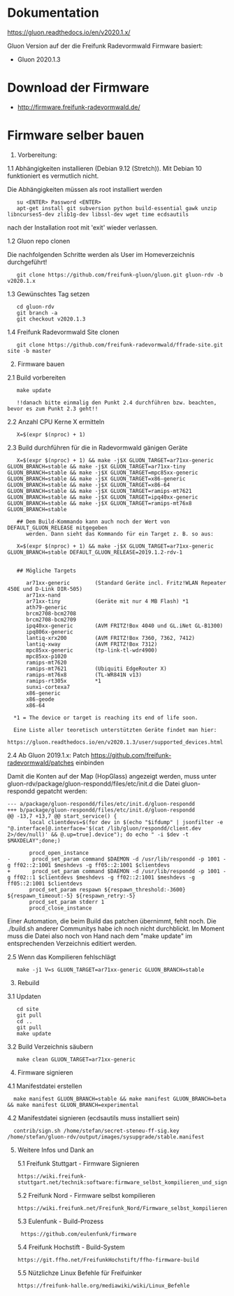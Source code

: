 # Dokumentation

https://gluon.readthedocs.io/en/v2020.1.x/

Gluon Version auf der die Freifunk Radevormwald Firmware basiert:

* Gluon 2020.1.3

# Download der Firmware

* http://firmware.freifunk-radevormwald.de/

# Firmware selber bauen

1. Vorbereitung:

  1.1 Abhängigkeiten installieren (Debian 9.12 (Stretch)). Mit Debian 10 funktioniert es vermutlich nicht.
  
  Die Abhängigkeiten müssen als root installiert werden
  
       su <ENTER> Password <ENTER>
       apt-get install git subversion python build-essential gawk unzip libncurses5-dev zlib1g-dev libssl-dev wget time ecdsautils
       
  nach der Installation root mit 'exit' wieder verlassen.
      
  1.2 Gluon repo clonen
  
  Die nachfolgenden Schritte werden als User im Homeverzeichnis durchgeführt!

       git clone https://github.com/freifunk-gluon/gluon.git gluon-rdv -b v2020.1.x
       
       
  1.3 Gewünschtes Tag setzen
       
       cd gluon-rdv
       git branch -a 
       git checkout v2020.1.3
       
  1.4 Freifunk Radevormwald Site clonen

       git clone https://github.com/freifunk-radevormwald/ffrade-site.git site -b master

2. Firmware bauen

  2.1 Build vorbereiten

       make update
       
       !!danach bitte einmalig den Punkt 2.4 durchführen bzw. beachten, bevor es zum Punkt 2.3 geht!!

  
  2.2 Anzahl CPU Kerne X ermitteln
  
       X=$(expr $(nproc) + 1)
    
  2.3 Build durchführen für die in Radevormwald gänigen Geräte
  
       X=$(expr $(nproc) + 1) && make -j$X GLUON_TARGET=ar71xx-generic GLUON_BRANCH=stable && make -j$X GLUON_TARGET=ar71xx-tiny GLUON_BRANCH=stable && make -j$X GLUON_TARGET=mpc85xx-generic GLUON_BRANCH=stable && make -j$X GLUON_TARGET=x86-generic GLUON_BRANCH=stable && make -j$X GLUON_TARGET=x86-64 GLUON_BRANCH=stable && make -j$X GLUON_TARGET=ramips-mt7621 GLUON_BRANCH=stable && make -j$X GLUON_TARGET=ipq40xx-generic GLUON_BRANCH=stable && make -j$X GLUON_TARGET=ramips-mt76x8 GLUON_BRANCH=stable
      
       ## Dem Build-Kommando kann auch noch der Wert von DEFAULT_GLUON_RELEASE mitgegeben
          werden. Dann sieht das Kommando für ein Target z. B. so aus:
       
       X=$(expr $(nproc) + 1) && make -j$X GLUON_TARGET=ar71xx-generic GLUON_BRANCH=stable DEFAULT_GLUON_RELEASE=2019.1.2-rdv-1
       
            
       ## Mögliche Targets

          ar71xx-generic        (Standard Geräte incl. Fritz!WLAN Repeater 450E und D-Link DIR-505)
          ar71xx-nand
          ar71xx-tiny           (Geräte mit nur 4 MB Flash) *1
          ath79-generic
          brcm2708-bcm2708
          brcm2708-bcm2709
          ipq40xx-generic       (AVM FRITZ!Box 4040 und GL.iNet GL-B1300)
          ipq806x-generic
          lantiq-xrx200         (AVM FRITZ!Box 7360, 7362, 7412)
          lantiq-xway           (AVM FRITZ!Box 7312)
          mpc85xx-generic       (tp-link-tl-wdr4900)
          mpc85xx-p1020
          ramips-mt7620
          ramips-mt7621         (Ubiquiti EdgeRouter X)
          ramips-mt76x8         (TL-WR841N v13)
          ramips-rt305x         *1
          sunxi-cortexa7
          x86-generic
          x86-geode
          x86-64
	  
	  *1 = The device or target is reaching its end of life soon.
	  
	  Eine Liste aller teoretisch unterstützten Geräte findet man hier:
	  https://gluon.readthedocs.io/en/v2020.1.3/user/supported_devices.html
	  
		
	       
  2.4 Ab Gluon 2019.1.x: Patch https://github.com/freifunk-radevormwald/patches einbinden
  
  Damit die Konten auf der Map (HopGlass) angezeigt werden, muss unter 
  gluon-rdv/package/gluon-respondd/files/etc/init.d die Datei gluon-respondd gepatcht werden:
  
 ```
--- a/package/gluon-respondd/files/etc/init.d/gluon-respondd
+++ b/package/gluon-respondd/files/etc/init.d/gluon-respondd
@@ -13,7 +13,7 @@ start_service() {
        local clientdevs=$(for dev in $(echo "$ifdump" | jsonfilter -e "@.interface[@.interface='$(cat /lib/gluon/respondd/client.dev 2>/dev/null)' && @.up=true].device"); do echo " -i $dev -t $MAXDELAY";done;)

        procd_open_instance
-       procd_set_param command $DAEMON -d /usr/lib/respondd -p 1001 -g ff02::2:1001 $meshdevs -g ff05::2:1001 $clientdevs
+       procd_set_param command $DAEMON -d /usr/lib/respondd -p 1001 -g ff02::1 $clientdevs $meshdevs -g ff02::2:1001 $meshdevs -g ff05::2:1001 $clientdevs
        procd_set_param respawn ${respawn_threshold:-3600} ${respawn_timeout:-5} ${respawn_retry:-5}
        procd_set_param stderr 1
        procd_close_instance
```
  
  Einer Automation, die beim Build das patchen übernimmt, fehlt noch. Die ./build.sh anderer 
  Communitys habe ich noch nicht durchblickt. Im Moment muss die Datei also noch von Hand nach
  dem "make update" im entsprechenden Verzeichnis editiert werden.
    
  2.5 Wenn das Kompilieren fehlschlägt
  
       make -j1 V=s GLUON_TARGET=ar71xx-generic GLUON_BRANCH=stable
       
3. Rebuild

  3.1 Updaten

       cd site
       git pull
       cd ..
       git pull
       make update

  3.2 Build Verzeichnis säubern

       make clean GLUON_TARGET=ar71xx-generic

4. Firmware signieren

  4.1 Manifestdatei erstellen
  
      make manifest GLUON_BRANCH=stable && make manifest GLUON_BRANCH=beta && make manifest GLUON_BRANCH=experimental
      
  4.2 Manifestdatei signieren (ecdsautils muss installiert sein)
  
      contrib/sign.sh /home/stefan/secret-steneu-ff-sig.key /home/stefan/gluon-rdv/output/images/sysupgrade/stable.manifest
      
      
5. Weitere Infos und Dank an

   5.1 Freifunk Stuttgart - Firmware Signieren
   
       https://wiki.freifunk-stuttgart.net/technik:software:firmware_selbst_kompilieren_und_signieren
       
   5.2 Freifunk Nord - Firmware selbst kompilieren
   
       https://wiki.freifunk.net/Freifunk_Nord/Firmware_selbst_kompilieren
       
   5.3 Eulenfunk - Build-Prozess
   
        https://github.com/eulenfunk/firmware
   
   5.4 	Freifunk Hochstift - Build-System
          
       https://git.ffho.net/FreifunkHochstift/ffho-firmware-build
       
   5.5  Nützlichze Linux Befehle für Freifuinker
   
       https://freifunk-halle.org/mediawiki/wiki/Linux_Befehle
       
